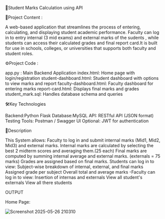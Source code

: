 🎯Student Marks Calculation using API


📘Project Content :

A web-based application that streamlines the process of entering, calculating, and displaying student academic performance. Faculty can log in to entry internal (3 mid exams) and external marks of the sudents , while students can access their calculated grades and final report card.It is built for use in schools, colleges, or universities that supports both faculty and student roles.


⚙️Project Code :

app.py : Main Backend Application
index.html: Home page with login/registration
student-dashboard.html: Student dashboard with options to view marks and report
faculty-dashboard.html: Faculty dashboard for entering marks
report-card.html: Displays final marks and grades
student_mark.sql: Handles database schema and queries


🛠️Key Technologies

Backend:Python Flask
Database:MySQL
API: RESTful API (JSON format)
Testing Tools: Postman / Swagger UI
Optional: JWT for authentication


📝Description

This System allows:
Faculty to log in and submit internal marks (Mid1, Mid2, Mid3) and external marks.
Internal marks are calculated by selecting the best 2 midterm scores and averaging them.(25 each)
Final marks are computed by summing internal average and external marks. (externals = 75 marks)
Grades are assigned based on final marks.
Students can log in to view:
Subject-wise breakdown of internal, external, and final marks
Assigned grade per subject
Overall total and average marks -Faculty can log in to view:
Insertion of internas and externals
View all student's externals
View all there students


OUTPUT 

Home Page:


![Screenshot 2025-05-26 210310](https://github.com/user-attachments/assets/1fb37817-a5c9-4a08-b001-ed35ee8b2e3d)


